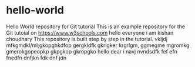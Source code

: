 # hello-world
Hello World repository for Git tutorial
This is an example repository for the Git tutoial on https://www.w3schools.com
hello everyone i am kishan choudhary
This repository is built step by step in the tutorial.
 vkljdj mfkgmdkl/ml;gkopghkdfop gergkldfk gkrlgker krgrlgm, ggmegme mgromkg gmerokgopeopkp gkpgkop gkropgko
 hello dear i navj nvndsdfk  fef efn  fnedfn dnfjkn fdk dnf jdn